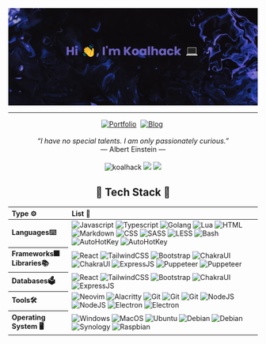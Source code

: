 <section id="banner">
  <a href="https://github.com/Koalhack"> <img align="center" src="./assets/banner.png" alt="koalhack" /></a>
</section>

---

<section id="links" align="center">
<a href="https://portfolio.koalhack.duckdns.org"><img src="https://img.shields.io/badge/Portfolio-DD4E21?style=for-the-badge" alt="Portfolio" /></a>&nbsp;
<a href="https://blog.koalhack.duckdns.org"><img src="https://img.shields.io/badge/Blog-0A0D0F?style=for-the-badge" alt="Blog" /></a>&nbsp;
</section>

<br/>

<section id="intro" align="center">
  <figcaption>
    <div>
      <cite>
        “I have no special talents. I am only passionately curious.”
      </cite>
    </div>
    ― Albert Einstein ―
  </figcaption>
</section>

<br/>

<section id="badge" align="center">
  <img src="https://badges.pufler.dev/visits/Koalhack/Koalhack" alt="koalhack" />
  <img src="https://badges.pufler.dev/repos/Koalhack"/>
  <img src="https://badges.pufler.dev/commits/monthly/Koalhack" />
</section>

<section id="techStack" align="left">
  <h2 align="center">🌟 Tech Stack 🌟</h2>
  <table>
    <thead>
      <tr>
        <th>Type ⚙️</th>
        <th>List 📓</th>
      </tr>
    </thead>
    <tbody>
      <tr>
        <th>Languages⌨️</th>
        <td>
          <div>
            <img src="https://img.shields.io/badge/-JavaScript-111111?style=flat-square&labelColor=efd81d&logo=javascript&logoColor=white" alt="Javascript" />
            <img src="https://img.shields.io/badge/-Typescript-111111?style=flat-square&labelColor=2f74c0&logo=typescript&logoColor=white" alt="Typescript" />
            <img src="https://img.shields.io/badge/-Golang-111111?style=flat-square&labelColor=00a7d0&logo=go&logoColor=white" alt="Golang" />
            <img src="https://img.shields.io/badge/-Lua-111111?style=flat-square&labelColor=00007c&logo=lua&logoColor=white" alt="Lua" />
            <img src="https://img.shields.io/badge/-HTML5-111111?style=flat-square&labelColor=dd4b25&logo=html5&logoColor=white" alt="HTML" />
            <img src="https://img.shields.io/badge/-Markdown-111111?style=flat-square&logo=markdown&logoColor=white" alt="Markdown" />
            <img src="https://img.shields.io/badge/-CSS3-111111?style=flat-square&labelColor=3595cf&logo=css3&logoColor=white" alt="CSS" />
            <img src="https://img.shields.io/badge/-SASS-111111?style=flat-square&labelColor=c76395&logo=sass&logoColor=white" alt="SASS" />
            <img src="https://img.shields.io/badge/-LESS-111111?style=flat-square&labelColor=1b3352&logo=less&logoColor=white" alt="LESS" />
            <img src="https://img.shields.io/badge/-Bash-111111?style=flat-square&logo=gnubash&logoColor=white" alt="Bash" />
            <img src="https://img.shields.io/badge/-AutoHotKey-111111?style=flat-square&labelColor=00a501&logo=autohotkey&logoColor=white" alt="AutoHotKey" />
            <img src="https://img.shields.io/badge/-Arduino-111111?style=flat-square&labelColor=3595cf&logo=arduino&logoColor=white" alt="AutoHotKey" />
          </div>
        </td>
      </tr>
      <tr>
        <th>Frameworks🎆</br>Libraries📚</th>
        <td>
          <div>
            <img src="https://img.shields.io/badge/-React-111111?style=flat-square&labelColor=00d5f7&logo=react&logoColor=white" alt="React" />
            <img src="https://img.shields.io/badge/-TailwindCSS-111111?style=flat-square&labelColor=47a9ae&logo=tailwindcss&logoColor=white" alt="TailwindCSS" />
            <img src="https://img.shields.io/badge/-Bootstrap-111111?style=flat-square&labelColor=7710f1&logo=bootstrap&logoColor=white" alt="Bootstrap" />
            <img src="https://img.shields.io/badge/-Chakra%20UI-111111?style=flat-square&labelColor=28b5aa&logo=chakraui&logoColor=white" alt="ChakraUI" />
            <img src="https://img.shields.io/badge/-Chart.js-111111?style=flat-square&labelColor=F37273&logo=chart.js&logoColor=white" alt="ChakraUI" />
            <img src="https://img.shields.io/badge/-ExpressJS-111111?style=flat-square&logo=express&logoColor=white" alt="ExpressJS" />
            <img src="https://img.shields.io/badge/-Puppeteer-111111?style=flat-square&labelColor=04c997&logo=puppeteer&logoColor=white" alt="Puppeteer" />
            <img src="https://img.shields.io/badge/-Vite-111111?style=flat-square&labelColor=946DF2&logo=vite&logoColor=white" alt="Puppeteer" />
          </div>
        </td>
      </tr>
      <tr>
        <th>Databases🗳️</th>
        <td>
          <div>
            <img src="https://img.shields.io/badge/-MySQL-111111?style=flat-square&labelColor=DD8A00&logo=mysql&logoColor=white" alt="React" />
            <img src="https://img.shields.io/badge/-SQLite-111111?style=flat-square&labelColor=3394D0&logo=sqlite&logoColor=white" alt="TailwindCSS" />
            <img src="https://img.shields.io/badge/-MariaDB-111111?style=flat-square&labelColor=BA7257&logo=mariadb&logoColor=white" alt="Bootstrap" />
            <img src="https://img.shields.io/badge/-MongoDB-111111?style=flat-square&labelColor=3E9E36&logo=mongodb&logoColor=white" alt="ChakraUI" />
            <img src="https://img.shields.io/badge/-CouchDB-111111?style=flat-square&labelColor=DD2427&logo=apachecouchdb&logoColor=white" alt="ExpressJS" />
          </div>
        </td>
      </tr>
      <tr>
       <th>Tools🛠️</th>
       <td>
        <div>
          <img src="https://img.shields.io/badge/-Neovim-111111?style=flat-square&labelColor=83ba64&logo=neovim&logoColor=white" alt="Neovim" />
          <img src="https://img.shields.io/badge/-Alacritty-111111?style=flat-square&labelColor=eb5d00&logo=alacritty&logoColor=white" alt="Alacritty" />
          <img src="https://img.shields.io/badge/-Git-111111?style=flat-square&labelColor=e44d30&logo=git&logoColor=white" alt="Git" />
          <img src="https://img.shields.io/badge/-Wakapi-111111?style=flat-square&labelColor=2F855A&logo=wakatime&logoColor=white" alt="Git" />
          <img src="https://img.shields.io/badge/-Docker-111111?style=flat-square&labelColor=228fe1&logo=docker&logoColor=white" alt="Git" />
          <img src="https://img.shields.io/badge/-NodeJS-111111?style=flat-square&labelColor=6ea45f&logo=node.js&logoColor=white" alt="NodeJS" />
          <img src="https://img.shields.io/badge/-Npm-111111?style=flat-square&labelColor=DD2427&logo=npm&logoColor=white" alt="NodeJS" />
          <img src="https://img.shields.io/badge/-Electron-111111?style=flat-square&labelColor=99e1ef&logo=electron&logoColor=white" alt="Electron" />
          <img src="https://img.shields.io/badge/-Microsoft%20Azure-111111?style=flat-square&labelColor=206DB1&logo=microsoftazure&logoColor=white" alt="Electron" />
        </div>
       </td>
      </tr>
      <tr>
        <th>Operating System 🖥️</th>
        <td>
          <div>
            <img src="https://img.shields.io/badge/-Windows-111111?style=flat-square&logo=windows&logoColor=white" alt="Windows" />
            <img src="https://img.shields.io/badge/-MacOS-111111?style=flat-square&logo=apple&logoColor=white" alt="MacOS" />
            <img src="https://img.shields.io/badge/-Ubuntu-111111?style=flat-square&logo=ubuntu&logoColor=d24413" alt="Ubuntu" />
            <img src="https://img.shields.io/badge/-Debian-111111?style=flat-square&logo=debian&logoColor=D0074E" alt="Debian" />
            <img src="https://img.shields.io/badge/-Proxmox-111111?style=flat-square&logo=proxmox" alt="Debian" />
            <img src="https://img.shields.io/badge/-Synology-111111?style=flat-square&logo=synology&logoColor=white" alt="Synology" />
            <img src="https://img.shields.io/badge/-Raspbian-111111?style=flat-square&logo=raspberrypi&logoColor=b2103f" alt="Raspbian" />
          </div>
        </td>
      </tr>
    </tbody>
  </table
</section>
